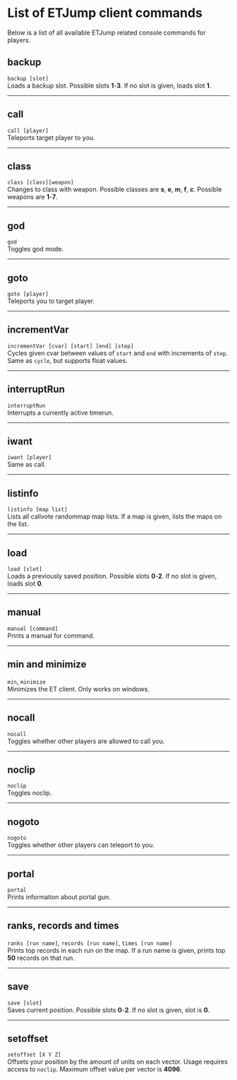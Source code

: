 # List of ETJump client commands
Below is a list of all available ETJump related console commands for players.

## backup
`backup [slot]`  
Loads a backup slot. Possible slots __1__-__3__. If no slot is given, loads slot __1__.

---

## call
`call [player]`  
Teleports target player to you.

---

## class
`class [class][weapon]`  
Changes to class with weapon. Possible classes are __s__, __e__, __m__, __f__, __c__. Possible weapons are __1__-__7__.

---

## god
`god`  
Toggles god mode.

---

## goto
`goto [player]`  
Teleports you to target player.

---

## incrementVar
`incrementVar [cvar] [start] [end] [step]`  
Cycles given cvar between values of `start` and `end` with increments of `step`. Same as `cycle`, but supports float values.

---

## interruptRun
`interruptRun`  
Interrupts a currently active timerun.

---

## iwant
`iwant [player]`  
Same as call.

---

## listinfo
`listinfo [map list]`  
Lists all callvote randommap map lists. If a map is given, lists the maps on the list.

---

## load
`load [slot]`  
Loads a previously saved position. Possible slots __0__-__2__. If no slot is given, loads slot __0__.

---

## manual
`manual [command]`  
Prints a manual for command.

---

## min and minimize
`min`, `minimize`  
Minimizes the ET client. Only works on windows.

---

## nocall
`nocall`  
Toggles whether other players are allowed to call you.

---

## noclip
`noclip`  
Toggles noclip.

---

## nogoto
`nogoto`  
Toggles whether other players can teleport to you.

---

## portal
`portal`  
Prints information about portal gun.

---

## ranks, records and times
`ranks [run name]`, `records [run name]`, `times [run name]`  
Prints top records in each run on the map. If a run name is given, prints top __50__ records on that run.

---

## save
`save [slot]`  
Saves current position. Possible slots __0__-__2__. If no slot is given, slot is __0__.

---

## setoffset
`setoffset [X Y Z]`  
Offsets your position by the amount of units on each vector. Usage requires access to `noclip`. Maximum offset value per vector is __4096__.